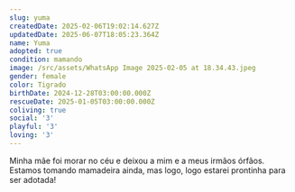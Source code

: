 ```yaml
---
slug: yuma
createdDate: 2025-02-06T19:02:14.627Z
updatedDate: 2025-06-07T18:05:23.364Z
name: Yuma
adopted: true
condition: mamando
image: /src/assets/WhatsApp Image 2025-02-05 at 18.34.43.jpeg
gender: female
color: Tigrado
birthDate: 2024-12-28T03:00:00.000Z
rescueDate: 2025-01-05T03:00:00.000Z
coliving: true
social: '3'
playful: '3'
loving: '3'
---
```



Minha mãe foi morar no céu e deixou a mim e a meus irmãos órfãos. Estamos tomando mamadeira ainda, mas logo, logo estarei prontinha para ser adotada! 
